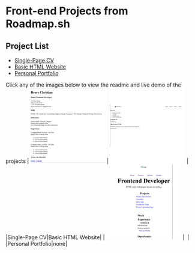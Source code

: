 #   Front-end Projects from Roadmap.sh

##  Project List
- [Single-Page CV](https://roadmap.sh/projects/single-page-cv)
- [Basic HTML Website](https://roadmap.sh/projects/basic-html-website)
- [Personal Portfolio](https://roadmap.sh/projects/portfolio-website)


Click any of the images below to view the readme and live demo of the projects
| [![Single-Page CV](https://github.com/chukynya/roadmap.sh-frontend-solution/blob/main/assets/images/Single-Page%20CV.png)](https://github.com/chukynya/roadmap.sh-frontend-solution/blob/main/front-end-projects/single-page-cv/index.html) | [![Basic HTML Website](https://github.com/chukynya/roadmap.sh-frontend-solution/blob/main/assets/images/Basic%20HTML%20Website.png)](https://github.com/chukynya/roadmap.sh-frontend-solution/tree/main/front-end-projects/basic-html-website) |
|Single-Page CV|Basic HTML Website|
| [![Personal Portfolio](https://github.com/chukynya/roadmap.sh-frontend-solution/blob/main/assets/images/personal-portofolio.png)](https://github.com/chukynya/roadmap.sh-frontend-solution/tree/main/front-end-projects/personal-portfolio) | [![]()]() |
|Personal Portfolio|none|